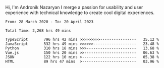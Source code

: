 Hi, I'm Andronik Nazaryan
I merge a passion for usability and user experience with technical knowledge to create cool digital experiences.


<!--START_SECTION:waka-->

```text
From: 28 March 2020 - To: 20 April 2023

Total Time: 2,268 hrs 49 mins

TypeScript       796 hrs 42 mins >>>>>>>>>----------------   35.12 %
JavaScript       532 hrs 49 mins >>>>>>-------------------   23.48 %
Python           310 hrs 18 mins >>>----------------------   13.68 %
Vue.js           150 hrs 20 mins >>-----------------------   06.63 %
JSON             122 hrs 10 mins >------------------------   05.38 %
HTML             89 hrs 47 mins  >------------------------   03.96 %
```

<!--END_SECTION:waka-->
